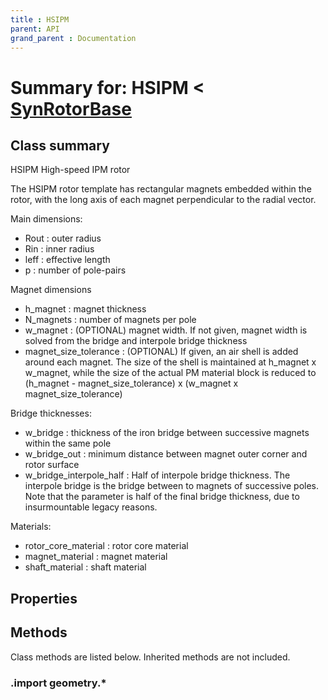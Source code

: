 ```yaml
---
title : HSIPM
parent: API
grand_parent : Documentation
---
```

# Summary for: **HSIPM**  < [SynRotorBase](SynRotorBase.html)

## Class summary

HSIPM High-speed IPM rotor

The HSIPM rotor template has rectangular magnets embedded within the
rotor, with the long axis of each magnet perpendicular to the radial
vector.

Main dimensions:
* Rout : outer radius
* Rin : inner radius
* leff : effective length
* p : number of pole-pairs

Magnet dimensions
* h_magnet : magnet thickness
* N_magnets : number of magnets per pole
* w_magnet : (OPTIONAL) magnet width. If not given, magnet width is
solved from the bridge and interpole bridge thickness
* magnet_size_tolerance : (OPTIONAL) If given, an air shell is
added around each magnet. The size of the shell is maintained at
h_magnet x w_magnet, while the size of the actual PM material block
is reduced to (h_magnet - magnet_size_tolerance) x (w_magnet x
magnet_size_tolerance)

Bridge thicknesses:
* w_bridge : thickness of the iron bridge between successive
magnets within the same pole
* w_bridge_out : minimum distance between magnet outer corner and
rotor surface
* w_bridge_interpole_half : Half of interpole bridge thickness. The
interpole bridge is the bridge between to magnets of successive
poles. Note that the parameter is half of the final bridge
thickness, due to insurmountable legacy reasons.

Materials:
* rotor_core_material : rotor core material
* magnet_material : magnet material
* shaft_material : shaft material

## Properties


## Methods

Class methods are listed below. Inherited methods are not included.

### .import geometry.*


